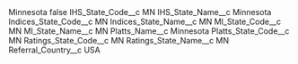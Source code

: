<?xml version="1.0" encoding="UTF-8"?>
<CustomMetadata xmlns="http://soap.sforce.com/2006/04/metadata" xmlns:xsi="http://www.w3.org/2001/XMLSchema-instance" xmlns:xsd="http://www.w3.org/2001/XMLSchema">
    <label>Minnesota</label>
    <protected>false</protected>
    <values>
        <field>IHS_State_Code__c</field>
        <value xsi:type="xsd:string">MN</value>
    </values>
    <values>
        <field>IHS_State_Name__c</field>
        <value xsi:type="xsd:string">Minnesota</value>
    </values>
    <values>
        <field>Indices_State_Code__c</field>
        <value xsi:type="xsd:string">MN</value>
    </values>
    <values>
        <field>Indices_State_Name__c</field>
        <value xsi:type="xsd:string">MN</value>
    </values>
    <values>
        <field>MI_State_Code__c</field>
        <value xsi:type="xsd:string">MN</value>
    </values>
    <values>
        <field>MI_State_Name__c</field>
        <value xsi:type="xsd:string">MN</value>
    </values>
    <values>
        <field>Platts_Name__c</field>
        <value xsi:type="xsd:string">Minnesota</value>
    </values>
    <values>
        <field>Platts_State_Code__c</field>
        <value xsi:type="xsd:string">MN</value>
    </values>
    <values>
        <field>Ratings_State_Code__c</field>
        <value xsi:type="xsd:string">MN</value>
    </values>
    <values>
        <field>Ratings_State_Name__c</field>
        <value xsi:type="xsd:string">MN</value>
    </values>
    <values>
        <field>Referral_Country__c</field>
        <value xsi:type="xsd:string">USA</value>
    </values>
</CustomMetadata>

